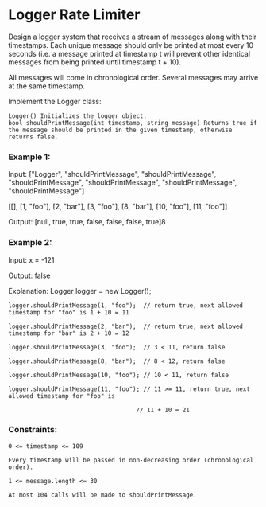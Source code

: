 # Logger Rate Limiter

Design a logger system that receives a stream of messages along with their timestamps. Each unique message should only be printed at most every 10 seconds (i.e. a message printed at timestamp t will prevent other identical messages from being printed until timestamp t + 10).

All messages will come in chronological order. Several messages may arrive at the same timestamp.

Implement the Logger class:

    Logger() Initializes the logger object.
    bool shouldPrintMessage(int timestamp, string message) Returns true if the message should be printed in the given timestamp, otherwise returns false.

 

### Example 1:

Input: 
["Logger", "shouldPrintMessage", "shouldPrintMessage", "shouldPrintMessage", "shouldPrintMessage", "shouldPrintMessage", "shouldPrintMessage"]

[[], [1, "foo"], [2, "bar"], [3, "foo"], [8, "bar"], [10, "foo"], [11, "foo"]]

Output: [null, true, true, false, false, false, true]8

### Example 2:

Input: x = -121

Output: false

Explanation: 
    Logger logger = new Logger();

    logger.shouldPrintMessage(1, "foo");  // return true, next allowed timestamp for "foo" is 1 + 10 = 11

    logger.shouldPrintMessage(2, "bar");  // return true, next allowed timestamp for "bar" is 2 + 10 = 12

    logger.shouldPrintMessage(3, "foo");  // 3 < 11, return false

    logger.shouldPrintMessage(8, "bar");  // 8 < 12, return false

    logger.shouldPrintMessage(10, "foo"); // 10 < 11, return false

    logger.shouldPrintMessage(11, "foo"); // 11 >= 11, return true, next allowed timestamp for "foo" is

                                        // 11 + 10 = 21


### Constraints:

    0 <= timestamp <= 109

    Every timestamp will be passed in non-decreasing order (chronological order).

    1 <= message.length <= 30

    At most 104 calls will be made to shouldPrintMessage.
